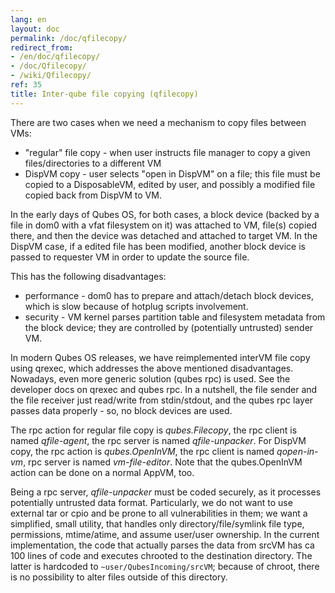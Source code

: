 ```yaml
---
lang: en
layout: doc
permalink: /doc/qfilecopy/
redirect_from:
- /en/doc/qfilecopy/
- /doc/Qfilecopy/
- /wiki/Qfilecopy/
ref: 35
title: Inter-qube file copying (qfilecopy)
---
```


There are two cases when we need a mechanism to copy files between VMs:

- "regular" file copy - when user instructs file manager to copy a given files/directories to a different VM
- DispVM copy - user selects "open in DispVM" on a file; this file must be copied to a DisposableVM, edited by user, and possibly a modified file copied back from DispVM to VM.

In the early days of Qubes OS, for both cases, a block device (backed by a file in dom0 with a vfat filesystem on it) was attached to VM, file(s) copied there, and then the device was detached and attached to target VM. In the DispVM case, if a edited file has been modified, another block device is passed to requester VM in order to update the source file.

This has the following disadvantages:

- performance - dom0 has to prepare and attach/detach block devices, which is slow because of hotplug scripts involvement.
- security - VM kernel parses partition table and filesystem metadata from the block device; they are controlled by (potentially untrusted) sender VM.

In modern Qubes OS releases, we have reimplemented interVM file copy using qrexec, which addresses the above mentioned disadvantages. Nowadays, even more generic solution (qubes rpc) is used. See the developer docs on qrexec and qubes rpc. In a nutshell, the file sender and the file receiver just read/write from stdin/stdout, and the qubes rpc layer passes data properly - so, no block devices are used.

The rpc action for regular file copy is *qubes.Filecopy*, the rpc client is named *qfile-agent*, the rpc server is named *qfile-unpacker*. For DispVM copy, the rpc action is *qubes.OpenInVM*, the rpc client is named *qopen-in-vm*, rpc server is named *vm-file-editor*. Note that the qubes.OpenInVM action can be done on a normal AppVM, too.

Being a rpc server, *qfile-unpacker* must be coded securely, as it processes potentially untrusted data format. Particularly, we do not want to use external tar or cpio and be prone to all vulnerabilities in them; we want a simplified, small utility, that handles only directory/file/symlink file type, permissions, mtime/atime, and assume user/user ownership. In the current implementation, the code that actually parses the data from srcVM has ca 100 lines of code and executes chrooted to the destination directory. The latter is hardcoded to `~user/QubesIncoming/srcVM`; because of chroot, there is no possibility to alter files outside of this directory.
